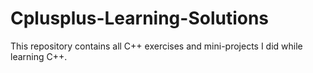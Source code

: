 # Cplusplus-Learning-Solutions
This repository contains all C++ exercises and mini-projects I did while learning C++.
